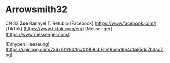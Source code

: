 # Arrowsmith32
CN 32 **Zoe** Rannyel T. Retubio
[Facebook] (https://www.facebook.com/)
[TikTok] (https://www.tiktok.com/en/)
[Messenger] (https://www.messenger.com/)

[Enhypen Heeseung] (https://i.pinimg.com/736x/01/90/9c/01909cb81ef9bea19e4c1a85dc7b3ac7.jpg)
